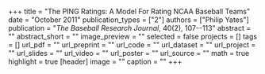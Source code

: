 +++
title = "The PING Ratings: A Model For Rating NCAA Baseball Teams"
date = "October 2011"
publication_types = ["2"]
authors = ["Philip Yates"]
publication = "_The Baseball Research Journal_, 40(2), 107--113"
abstract = ""
abstract_short = ""
image_preview = ""
selected = false
projects = []
tags = []
url_pdf = ""
url_preprint = ""
url_code = ""
url_dataset = ""
url_project = ""
url_slides = ""
url_video = ""
url_poster = ""
url_source = ""
math = true
highlight = true
[header]
image = ""
caption = ""
+++
